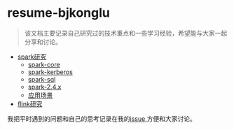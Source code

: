 # resume-bjkonglu
> 该文档主要记录自己研究过的技术重点和一些学习经验，希望能与大家一起分享和讨论。

- [spark研究](docs/spark-research)
    - [spark-core](docs/spark-research/spark-core)
    - [spark-kerberos](docs/spark-research/spark-kerberos)
    - [spark-sql](docs/spark-research/spark-sql)
    - [spark-2.4.x](docs/spark-research/spark-2.4.x)
    - [应用场景](docs/spark-research/应用场景)
- [flink研究](docs/flink-research)

我把平时遇到的问题和自己的思考记录在我的[issue](https://github.com/bjkonglu/resume-bjkonglu/issues),方便和大家讨论。

